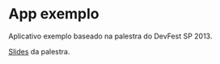 App exemplo
=======================

Aplicativo exemplo baseado na palestra do DevFest SP 2013.

[Slides](http://egermano.github.io/devfest2013-angularjs-yeoman) da palestra.
